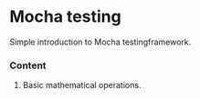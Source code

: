Mocha testing
=============

Simple introduction to Mocha testingframework.

### Content
1. Basic mathematical operations.